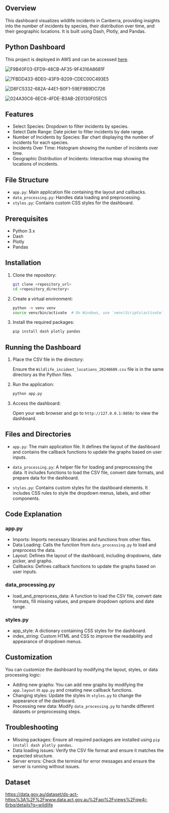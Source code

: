 
## Overview

This dashboard visualizes wildlife incidents in Canberra, providing insights into the number of incidents by species, their distribution over time, and their geographic locations. It is built using Dash, Plotly, and Pandas.

## Python Dashboard

This project is deployed in AWS and can be accessed [here](http://ec2-52-62-61-15.ap-southeast-2.compute.amazonaws.com).


![F9B40F03-EFD9-48CB-AF35-9F4316A8681F](https://github.com/acharyaarish/Python_Dashboard/assets/87922896/63b84853-03a9-4b99-8c5f-1a04f2b8b247)

![7FBDD433-8DE0-43F9-8209-CDEC00C493E5](https://github.com/acharyaarish/Python_Dashboard/assets/87922896/7f7bc64e-b44c-49f6-8dbd-453b02704af1)

![D8FC5332-682A-44E1-B0F1-59EF9B9DC726](https://github.com/acharyaarish/Python_Dashboard/assets/87922896/5bdaddf7-5075-4ff6-b100-86bdc0aa04e6)

![024A30C6-6EC6-4FDE-B3AB-2E0130F05EC5](https://github.com/acharyaarish/Python_Dashboard/assets/87922896/264f2c21-0e57-4c98-b662-a601fc722644)


## Features

- Select Species: Dropdown to filter incidents by species.
- Select Date Range: Date picker to filter incidents by date range.
- Number of Incidents by Species: Bar chart displaying the number of incidents for each species.
- Incidents Over Time: Histogram showing the number of incidents over time.
- Geographic Distribution of Incidents: Interactive map showing the locations of incidents.

## File Structure

- `app.py`: Main application file containing the layout and callbacks.
- `data_processing.py`: Handles data loading and preprocessing.
- `styles.py`: Contains custom CSS styles for the dashboard.

## Prerequisites

- Python 3.x
- Dash
- Plotly
- Pandas

## Installation

1. Clone the repository:

   ```sh
   git clone <repository_url>
   cd <repository_directory>
   ```

2. Create a virtual environment:

   ```sh
   python -m venv venv
   source venv/bin/activate  # On Windows, use `venv\Scripts\activate`
   ```

3. Install the required packages:

   ```sh
   pip install dash plotly pandas
   ```

## Running the Dashboard

1. Place the CSV file in the directory:
   
   Ensure the `Wildlife_incident_locations_20240609.csv` file is in the same directory as the Python files.

2. Run the application:

   ```sh
   python app.py
   ```

3. Access the dashboard:

   Open your web browser and go to `http://127.0.0.1:8050/` to view the dashboard.

## Files and Directories

- `app.py`: The main application file. It defines the layout of the dashboard and contains the callback functions to update the graphs based on user inputs.

- `data_processing.py`: A helper file for loading and preprocessing the data. It includes functions to load the CSV file, convert date formats, and prepare data for the dashboard.

- `styles.py`: Contains custom styles for the dashboard elements. It includes CSS rules to style the dropdown menus, labels, and other components.

## Code Explanation

### app.py

- Imports: Imports necessary libraries and functions from other files.
- Data Loading: Calls the function from `data_processing.py` to load and preprocess the data.
- Layout: Defines the layout of the dashboard, including dropdowns, date picker, and graphs.
- Callbacks: Defines callback functions to update the graphs based on user inputs.

### data_processing.py

- load_and_preprocess_data: A function to load the CSV file, convert date formats, fill missing values, and prepare dropdown options and date range.

### styles.py

- app_style: A dictionary containing CSS styles for the dashboard.
- index_string: Custom HTML and CSS to improve the readability and appearance of dropdown menus.

## Customization

You can customize the dashboard by modifying the layout, styles, or data processing logic:

- Adding new graphs: You can add new graphs by modifying the `app.layout` in `app.py` and creating new callback functions.
- Changing styles: Update the styles in `styles.py` to change the appearance of the dashboard.
- Processing new data: Modify `data_processing.py` to handle different datasets or preprocessing steps.

## Troubleshooting

- Missing packages: Ensure all required packages are installed using `pip install dash plotly pandas`.
- Data loading issues: Verify the CSV file format and ensure it matches the expected structure.
- Server errors: Check the terminal for error messages and ensure the server is running without issues.

## Dataset

https://data.gov.au/dataset/ds-act-https%3A%2F%2Fwww.data.act.gov.au%2Fapi%2Fviews%2Fqw4j-6rbq/details?q=wildlife
